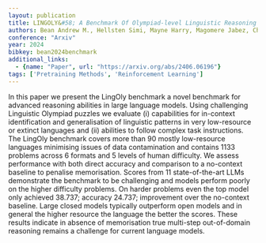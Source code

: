 ```yaml
---
layout: publication
title: LINGOLY&#58; A Benchmark Of Olympiad-level Linguistic Reasoning Puzzles In Low-resource And Extinct Languages
authors: Bean Andrew M., Hellsten Simi, Mayne Harry, Magomere Jabez, Chi Ethan A., Chi Ryan, Hale Scott A., Kirk Hannah Rose
conference: "Arxiv"
year: 2024
bibkey: bean2024benchmark
additional_links:
  - {name: "Paper", url: "https://arxiv.org/abs/2406.06196"}
tags: ['Pretraining Methods', 'Reinforcement Learning']
---
```

In this paper we present the LingOly benchmark a novel benchmark for advanced reasoning abilities in large language models. Using challenging Linguistic Olympiad puzzles we evaluate (i) capabilities for in-context identification and generalisation of linguistic patterns in very low-resource or extinct languages and (ii) abilities to follow complex task instructions. The LingOly benchmark covers more than 90 mostly low-resource languages minimising issues of data contamination and contains 1133 problems across 6 formats and 5 levels of human difficulty. We assess performance with both direct accuracy and comparison to a no-context baseline to penalise memorisation. Scores from 11 state-of-the-art LLMs demonstrate the benchmark to be challenging and models perform poorly on the higher difficulty problems. On harder problems even the top model only achieved 38.737; accuracy 24.737; improvement over the no-context baseline. Large closed models typically outperform open models and in general the higher resource the language the better the scores. These results indicate in absence of memorisation true multi-step out-of-domain reasoning remains a challenge for current language models.
